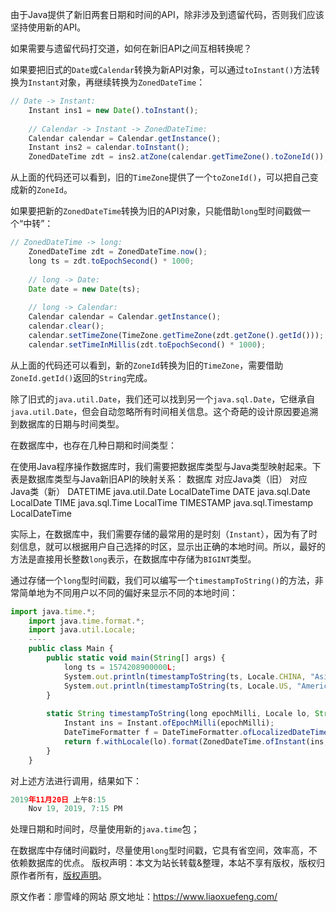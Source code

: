 


由于Java提供了新旧两套日期和时间的API，除非涉及到遗留代码，否则我们应该坚持使用新的API。

如果需要与遗留代码打交道，如何在新旧API之间互相转换呢？

如果要把旧式的`Date`或`Calendar`转换为新API对象，可以通过`toInstant()`方法转换为`Instant`对象，再继续转换为`ZonedDateTime`：

```js 
// Date -> Instant:
    Instant ins1 = new Date().toInstant();
    
    // Calendar -> Instant -> ZonedDateTime:
    Calendar calendar = Calendar.getInstance();
    Instant ins2 = calendar.toInstant();
    ZonedDateTime zdt = ins2.atZone(calendar.getTimeZone().toZoneId());
```

从上面的代码还可以看到，旧的`TimeZone`提供了一个`toZoneId()`，可以把自己变成新的`ZoneId`。

如果要把新的`ZonedDateTime`转换为旧的API对象，只能借助`long`型时间戳做一个“中转”：

```js 
// ZonedDateTime -> long:
    ZonedDateTime zdt = ZonedDateTime.now();
    long ts = zdt.toEpochSecond() * 1000;
    
    // long -> Date:
    Date date = new Date(ts);
    
    // long -> Calendar:
    Calendar calendar = Calendar.getInstance();
    calendar.clear();
    calendar.setTimeZone(TimeZone.getTimeZone(zdt.getZone().getId()));
    calendar.setTimeInMillis(zdt.toEpochSecond() * 1000);
```

从上面的代码还可以看到，新的`ZoneId`转换为旧的`TimeZone`，需要借助`ZoneId.getId()`返回的`String`完成。

除了旧式的`java.util.Date`，我们还可以找到另一个`java.sql.Date`，它继承自`java.util.Date`，但会自动忽略所有时间相关信息。这个奇葩的设计原因要追溯到数据库的日期与时间类型。

在数据库中，也存在几种日期和时间类型：

在使用Java程序操作数据库时，我们需要把数据库类型与Java类型映射起来。下表是数据库类型与Java新旧API的映射关系：
数据库 对应Java类（旧） 对应Java类（新） DATETIME java.util.Date LocalDateTime DATE java.sql.Date LocalDate TIME java.sql.Time LocalTime TIMESTAMP java.sql.Timestamp LocalDateTime

实际上，在数据库中，我们需要存储的最常用的是时刻（`Instant`），因为有了时刻信息，就可以根据用户自己选择的时区，显示出正确的本地时间。所以，最好的方法是直接用长整数`long`表示，在数据库中存储为`BIGINT`类型。

通过存储一个`long`型时间戳，我们可以编写一个`timestampToString()`的方法，非常简单地为不同用户以不同的偏好来显示不同的本地时间：

```js 
import java.time.*;
    import java.time.format.*;
    import java.util.Locale;
    ----
    public class Main {
        public static void main(String[] args) {
            long ts = 1574208900000L;
            System.out.println(timestampToString(ts, Locale.CHINA, "Asia/Shanghai"));
            System.out.println(timestampToString(ts, Locale.US, "America/New_York"));
        }
    
        static String timestampToString(long epochMilli, Locale lo, String zoneId) {
            Instant ins = Instant.ofEpochMilli(epochMilli);
            DateTimeFormatter f = DateTimeFormatter.ofLocalizedDateTime(FormatStyle.MEDIUM, FormatStyle.SHORT);
            return f.withLocale(lo).format(ZonedDateTime.ofInstant(ins, ZoneId.of(zoneId)));
        }
    }
```

对上述方法进行调用，结果如下：


```js 
2019年11月20日 上午8:15
    Nov 19, 2019, 7:15 PM
```

处理日期和时间时，尽量使用新的`java.time`包；

在数据库中存储时间戳时，尽量使用`long`型时间戳，它具有省空间，效率高，不依赖数据库的优点。
版权声明：本文为站长转载&整理，本站不享有版权，版权归原作者所有，[版权声明](https://gitee.com/hezhiyuan007/java-notes/raw/master/disclaimer.md)。




原文作者：廖雪峰的网站 原文地址：https://www.liaoxuefeng.com/